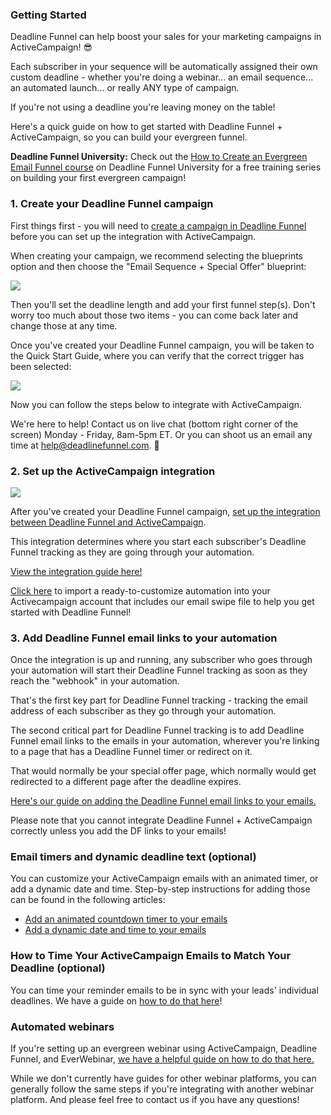 ### Getting Started

Deadline Funnel can help boost your sales for your marketing campaigns in
ActiveCampaign! 😎

Each subscriber in your sequence will be automatically assigned their own
custom deadline - whether you're doing a webinar... an email sequence... an
automated launch... or really ANY type of campaign.

If you're not using a deadline you're leaving money on the table!

Here's a quick guide on how to get started with Deadline Funnel +
ActiveCampaign, so you can build your evergreen funnel.

**Deadline Funnel University:** Check out the [How to Create an Evergreen
Email Funnel course](https://university.deadlinefunnel.com/courses/evergreen)
on Deadline Funnel University for a free training series on building your
first evergreen campaign!

### 1\. Create your Deadline Funnel campaign

First things first - you will need to [create a campaign in Deadline
Funnel](https://deadlinefunnel.com/promotions/create) before you can set up
the integration with ActiveCampaign.

When creating your campaign, we recommend selecting the blueprints option and
then choose the "Email Sequence + Special Offer" blueprint:

![](https://d33v4339jhl8k0.cloudfront.net/docs/assets/53974d6ce4b0c76107b109d1/images/5dfd10952c7d3a7e9ae5636c/file-4mxM9o3U2U.png)

Then you'll set the deadline length and add your first funnel step(s). Don't
worry too much about those two items - you can come back later and change
those at any time.

Once you've created your Deadline Funnel campaign, you will be taken to the
Quick Start Guide, where you can verify that the correct trigger has been
selected:  

![](https://d33v4339jhl8k0.cloudfront.net/docs/assets/53974d6ce4b0c76107b109d1/images/5dfd11032c7d3a7e9ae56377/file-Y7B45ZIrXI.png)

Now you can follow the steps below to integrate with ActiveCampaign.

We're here to help! Contact us on live chat (bottom right corner of the
screen) Monday - Friday, 8am-5pm ET. Or you can shoot us an email any time at
help@deadlinefunnel.com. 🙂

### 2\. Set up the ActiveCampaign integration

![](https://d33v4339jhl8k0.cloudfront.net/docs/assets/53974d6ce4b0c76107b109d1/images/595a76230428637ff8d4430d/file-fYyR57Iyug.gif)

After you've created your Deadline Funnel campaign, [set up the integration
between Deadline Funnel and
ActiveCampaign](https://documentation.deadlinefunnel.com/article/244-how-to-integrate-deadline-funnel-with-activecampaign-api).

This integration determines where you start each subscriber's Deadline Funnel
tracking as they are going through your automation.

[View the integration guide
here!](https://documentation.deadlinefunnel.com/article/244-how-to-integrate-deadline-funnel-with-activecampaign-api)

[Click here](https://www.activecampaign.com/marketplace/recipe/ultimate-evergreen-funnel-by-deadline-funnel) to import a ready-to-customize automation
into your Activecampaign account that includes our email swipe file to help
you get started with Deadline Funnel!

### 3\. Add Deadline Funnel email links to your automation

Once the integration is up and running, any subscriber who goes through your
automation will start their Deadline Funnel tracking as soon as they reach the
"webhook" in your automation.

That's the first key part for Deadline Funnel tracking - tracking the email
address of each subscriber as they go through your automation.

The second critical part for Deadline Funnel tracking is to add Deadline
Funnel email links to the emails in your automation, wherever you're linking
to a page that has a Deadline Funnel timer or redirect on it.

That would normally be your special offer page, which normally would get
redirected to a different page after the deadline expires.

[Here's our guide on adding the Deadline Funnel email links to your
emails.](https://documentation.deadlinefunnel.com/article/16-expiring-links)  

Please note that you cannot integrate Deadline Funnel + ActiveCampaign
correctly unless you add the DF links to your emails!

### Email timers and dynamic deadline text (optional)

You can customize your ActiveCampaign emails with an animated timer, or add a
dynamic date and time. Step-by-step instructions for adding those can be found
in the following articles:  

  * [Add an animated countdown timer to your emails](https://documentation.deadlinefunnel.com/article/246-how-to-add-email-countdown-code-to-activecampaign)
  * [Add a dynamic date and time to your emails](https://documentation.deadlinefunnel.com/article/377-how-to-add-a-dynamic-date-and-time-to-activecampaign-email)

### How to Time Your ActiveCampaign Emails to Match Your Deadline (optional)

You can time your reminder emails to be in sync with your leads' individual
deadlines. We have a guide on [how to do that
here](https://documentation.deadlinefunnel.com/article/689-how-to-time-your-activecampaign-emails-to-match-your-deadline)!

###

### Automated webinars

If you're setting up an evergreen webinar using ActiveCampaign, Deadline
Funnel, and EverWebinar, [we have a helpful guide on how to do that
here.](https://documentation.deadlinefunnel.com/article/494-how-to-integrate-everwebinar-with-deadline-funnel-activecampaign-new)

While we don't currently have guides for other webinar platforms, you can
generally follow the same steps if you're integrating with another webinar
platform. And please feel free to contact us if you have any questions!

